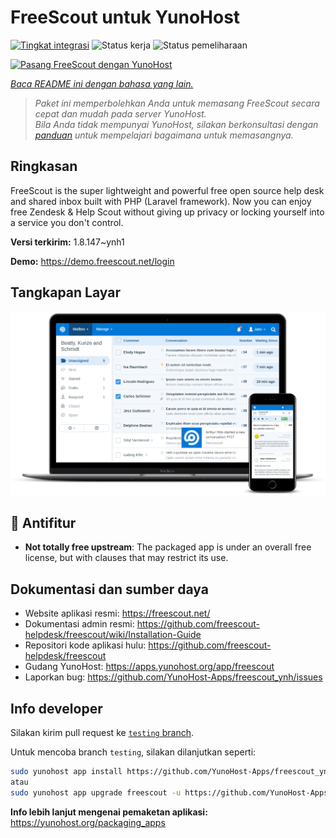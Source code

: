 <!--
N.B.: README ini dibuat secara otomatis oleh <https://github.com/YunoHost/apps/tree/master/tools/readme_generator>
Ini TIDAK boleh diedit dengan tangan.
-->

# FreeScout untuk YunoHost

[![Tingkat integrasi](https://dash.yunohost.org/integration/freescout.svg)](https://ci-apps.yunohost.org/ci/apps/freescout/) ![Status kerja](https://ci-apps.yunohost.org/ci/badges/freescout.status.svg) ![Status pemeliharaan](https://ci-apps.yunohost.org/ci/badges/freescout.maintain.svg)

[![Pasang FreeScout dengan YunoHost](https://install-app.yunohost.org/install-with-yunohost.svg)](https://install-app.yunohost.org/?app=freescout)

*[Baca README ini dengan bahasa yang lain.](./ALL_README.md)*

> *Paket ini memperbolehkan Anda untuk memasang FreeScout secara cepat dan mudah pada server YunoHost.*  
> *Bila Anda tidak mempunyai YunoHost, silakan berkonsultasi dengan [panduan](https://yunohost.org/install) untuk mempelajari bagaimana untuk memasangnya.*

## Ringkasan

FreeScout is the super lightweight and powerful free open source help desk and shared inbox built with PHP (Laravel framework). Now you can enjoy free Zendesk & Help Scout without giving up privacy or locking yourself into a service you don't control.

**Versi terkirim:** 1.8.147~ynh1

**Demo:** <https://demo.freescout.net/login>

## Tangkapan Layar

![Tangkapan Layar pada FreeScout](./doc/screenshots/screenshot.png)

## :red_circle: Antifitur

- **Not totally free upstream**: The packaged app is under an overall free license, but with clauses that may restrict its use.

## Dokumentasi dan sumber daya

- Website aplikasi resmi: <https://freescout.net/>
- Dokumentasi admin resmi: <https://github.com/freescout-helpdesk/freescout/wiki/Installation-Guide>
- Repositori kode aplikasi hulu: <https://github.com/freescout-helpdesk/freescout>
- Gudang YunoHost: <https://apps.yunohost.org/app/freescout>
- Laporkan bug: <https://github.com/YunoHost-Apps/freescout_ynh/issues>

## Info developer

Silakan kirim pull request ke [`testing` branch](https://github.com/YunoHost-Apps/freescout_ynh/tree/testing).

Untuk mencoba branch `testing`, silakan dilanjutkan seperti:

```bash
sudo yunohost app install https://github.com/YunoHost-Apps/freescout_ynh/tree/testing --debug
atau
sudo yunohost app upgrade freescout -u https://github.com/YunoHost-Apps/freescout_ynh/tree/testing --debug
```

**Info lebih lanjut mengenai pemaketan aplikasi:** <https://yunohost.org/packaging_apps>
